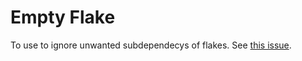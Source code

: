 # Empty Flake

To use to ignore unwanted subdependecys of flakes. See [this issue](https://github.com/NixOS/nix/issues/7807).
